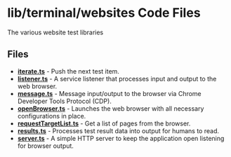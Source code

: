 # lib/terminal/websites Code Files
The various website test libraries

## Files
<!-- Do not edit below this line.  Contents dynamically populated. -->

* **[iterate.ts](iterate.ts)**                     - Push the next test item.
* **[listener.ts](listener.ts)**                   - A service listener that processes input and output to the web browser.
* **[message.ts](message.ts)**                     - Message input/output to the browser via Chrome Developer Tools Protocol (CDP).
* **[openBrowser.ts](openBrowser.ts)**             - Launches the web browser with all necessary configurations in place.
* **[requestTargetList.ts](requestTargetList.ts)** - Get a list of pages from the browser.
* **[results.ts](results.ts)**                     - Processes test result data into output for humans to read.
* **[server.ts](server.ts)**                       - A simple HTTP server to keep the application open listening for browser output.